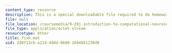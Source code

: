 ```yaml
---
content_type: resource
description: This is a special downloadable file required to do homework.
file: null
file_location: /coursemedia/9-29j-introduction-to-computational-neuroscience-spring-2004/2d8f13cba11848dd0b001694b81230d0_fish.mat
file_type: application/octet-stream
resourcetype: Other
title: fish.mat
uid: 2d8f13cb-a118-48dd-0b00-1694b81230d0
---
```

